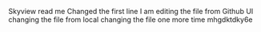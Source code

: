 Skyview read me  Changed the first line 
I am editing the file from Github UI
changing the file from local
changing the file one more time
mhgdktdky6e
